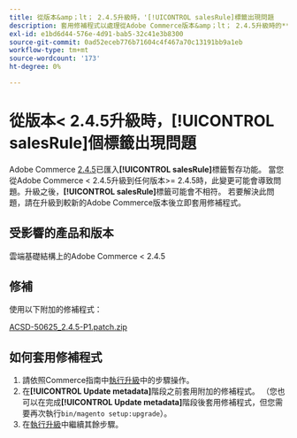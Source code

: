 ```yaml
---
title: 從版本&amp；lt； 2.4.5升級時，'[!UICONTROL salesRule]標籤出現問題
description: 套用修補程式以處理從Adobe Commerce版本&amp；lt； 2.4.5升級時的**[!UICONTROL salesRule]**問題。
exl-id: e1bd6d44-576e-4d91-bab5-32c41e3b8300
source-git-commit: 0ad52eceb776b71604c4f467a70c13191bb9a1eb
workflow-type: tm+mt
source-wordcount: '173'
ht-degree: 0%

---
```


# 從版本&lt; 2.4.5升級時，**[!UICONTROL salesRule]**&#x200B;個標籤出現問題

Adobe Commerce [2.4.5](/docs/commerce-operations/release/notes/adobe-commerce/2-4-5.html)已匯入&#x200B;**[!UICONTROL salesRule]**&#x200B;標籤暫存功能。 當您從Adobe Commerce &lt; 2.4.5升級到任何版本>= 2.4.5時，此變更可能會導致問題。升級之後，**[!UICONTROL salesRule]**&#x200B;標籤可能會不相符。 若要解決此問題，請在升級到較新的Adobe Commerce版本後立即套用修補程式。

## 受影響的產品和版本

雲端基礎結構上的Adobe Commerce &lt; 2.4.5

## 修補

使用以下附加的修補程式：

[ACSD-50625_2.4.5-P1.patch.zip](assets/ACSD-50625_2.4.5-p1.patch.zip)

## 如何套用修補程式

1. 請依照Commerce指南中[執行升級](https://experienceleague.adobe.com/docs/commerce-operations/upgrade-guide/implementation/perform-upgrade.html)中的步驟操作。
1. 在&#x200B;**[!UICONTROL Update metadata]**&#x200B;階段之前套用附加的修補程式。
（您也可以在完成&#x200B;**[!UICONTROL Update metadata]**&#x200B;階段後套用修補程式，但您需要再次執行`bin/magento setup:upgrade`）。
1. 在[執行升級](https://experienceleague.adobe.com/docs/commerce-operations/upgrade-guide/implementation/perform-upgrade.html)中繼續其餘步驟。
